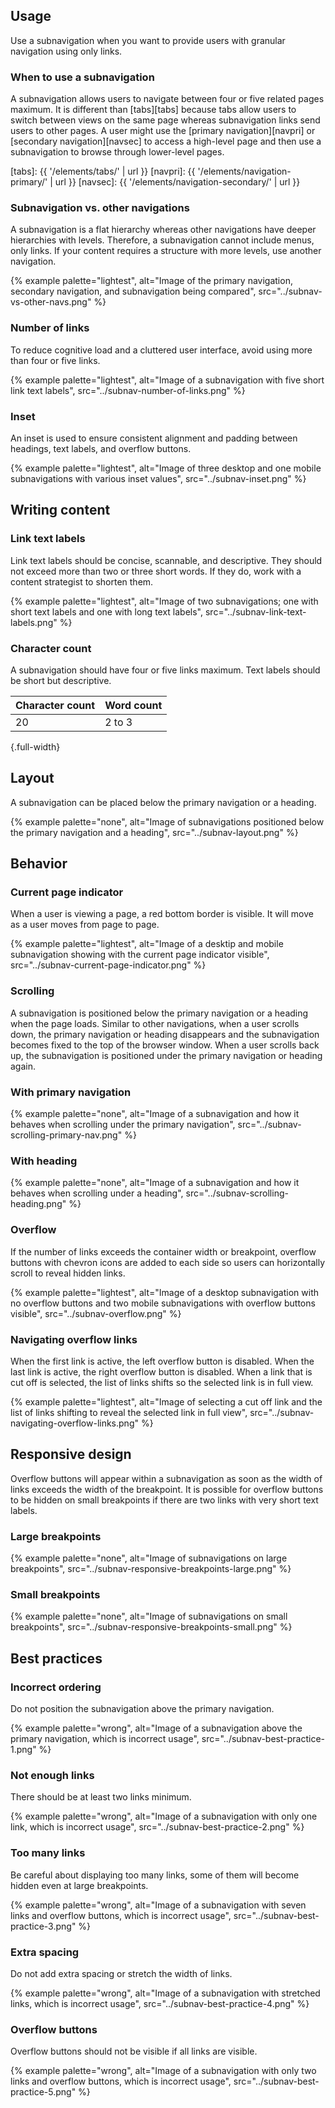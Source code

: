 ## Usage

Use a subnavigation when you want to provide users with granular navigation 
using only links.

### When to use a subnavigation

A subnavigation allows users to navigate between four or five related pages 
maximum. It is different than [tabs][tabs] because tabs allow users to switch 
between views on the same page whereas subnavigation links send users to other 
pages. A user might use the [primary navigation][navpri] or [secondary 
navigation][navsec] to access a high-level page and then use a subnavigation to 
browse through lower-level pages.

[tabs]: {{ '/elements/tabs/' | url }}
[navpri]: {{ '/elements/navigation-primary/' | url }}
[navsec]: {{ '/elements/navigation-secondary/' | url }}

### Subnavigation vs. other navigations

A subnavigation is a flat hierarchy whereas other navigations have deeper 
hierarchies with levels. Therefore, a subnavigation cannot include menus, only 
links. If your content requires a structure with more levels, use another 
navigation.

{% example palette="lightest",
           alt="Image of the primary navigation, secondary navigation, and subnavigation being compared",
           src="../subnav-vs-other-navs.png" %}

### Number of links

To reduce cognitive load and a cluttered user interface, avoid using more than 
four or five links.

{% example palette="lightest",
           alt="Image of a subnavigation with five short link text labels",
           src="../subnav-number-of-links.png" %}

### Inset

An inset is used to ensure consistent alignment and padding between headings, 
text labels, and overflow buttons.

{% example palette="lightest",
           alt="Image of three desktop and one mobile subnavigations with various inset values",
           src="../subnav-inset.png" %}

<hgroup>

  ## Writing content
  ### Link text labels

</hgroup>

Link text labels should be concise, scannable, and descriptive. They should not 
exceed more than two or three short words. If they do, work with a content 
strategist to shorten them.

{% example palette="lightest",
           alt="Image of two subnavigations; one with short text labels and one with long text labels",
           src="../subnav-link-text-labels.png" %}

### Character count

A subnavigation should have four or five links maximum. Text labels should be short but descriptive.

| Character count | Word count |
| --------------- | ---------- |
| 20              | 2 to 3     |

{.full-width}

## Layout

A subnavigation can be placed below the primary navigation or a heading.

{% example palette="none",
           alt="Image of subnavigations positioned below the primary navigation and a heading",
           src="../subnav-layout.png" %}

<hgroup>

  ## Behavior

  ### Current page indicator

</hgroup>

When a user is viewing a page, a red bottom border is visible. It will move as a 
user moves from page to page.

{% example palette="lightest",
           alt="Image of a desktip and mobile subnavigation showing with the current page indicator visible",
           src="../subnav-current-page-indicator.png" %}

### Scrolling

A subnavigation is positioned below the primary navigation or a heading when the 
page loads. Similar to other navigations, when a user scrolls down, the primary 
navigation or heading disappears and the subnavigation becomes fixed to the top 
of the browser window. When a user scrolls back up, the subnavigation is 
positioned under the primary navigation or heading again.

### With primary navigation

{% example palette="none",
           alt="Image of a subnavigation and how it behaves when scrolling under the primary navigation",
           src="../subnav-scrolling-primary-nav.png" %}

### With heading

{% example palette="none",
           alt="Image of a subnavigation and how it behaves when scrolling under a heading",
           src="../subnav-scrolling-heading.png" %}

### Overflow

If the number of links exceeds the container width or breakpoint, overflow 
buttons with chevron icons are added to each side so users can horizontally 
scroll to reveal hidden links.

{% example palette="lightest",
           alt="Image of a desktop subnavigation with no overflow buttons and two mobile subnavigations with overflow buttons visible",
           src="../subnav-overflow.png" %}

### Navigating overflow links

When the first link is active, the left overflow button is disabled. When the 
last link is active, the right overflow button is disabled. When a link that is 
cut off is selected, the list of links shifts so the selected link is in full 
view.

{% example palette="lightest",
           alt="Image of selecting a cut off link and the list of links shifting to reveal the selected link in full view",
           src="../subnav-navigating-overflow-links.png" %}

## Responsive design

Overflow buttons will appear within a subnavigation as soon as the width of 
links exceeds the width of the breakpoint. It is possible for overflow buttons 
to be hidden on small breakpoints if there are two links with very short text 
labels.

### Large breakpoints

{% example palette="none",
           alt="Image of subnavigations on large breakpoints",
           src="../subnav-responsive-breakpoints-large.png" %}

### Small breakpoints

{% example palette="none",
           alt="Image of subnavigations on small breakpoints",
           src="../subnav-responsive-breakpoints-small.png" %}

<hgroup>

  ## Best practices
  ### Incorrect ordering

</hgroup>

Do not position the subnavigation above the primary navigation.

{% example palette="wrong",
           alt="Image of a subnavigation above the primary navigation, which is incorrect usage",
           src="../subnav-best-practice-1.png" %}

### Not enough links

There should be at least two links minimum.

{% example palette="wrong",
           alt="Image of a subnavigation with only one link, which is incorrect usage",
           src="../subnav-best-practice-2.png" %}

### Too many links

Be careful about displaying too many links, some of them will become hidden even 
at large breakpoints.

{% example palette="wrong",
           alt="Image of a subnavigation with seven links and overflow buttons, which is incorrect usage",
           src="../subnav-best-practice-3.png" %}

### Extra spacing

Do not add extra spacing or stretch the width of links.

{% example palette="wrong",
           alt="Image of a subnavigation with stretched links, which is incorrect usage",
           src="../subnav-best-practice-4.png" %}

### Overflow buttons

Overflow buttons should not be visible if all links are visible.

{% example palette="wrong",
           alt="Image of a subnavigation with only two links and overflow buttons, which is incorrect usage",
           src="../subnav-best-practice-5.png" %}

